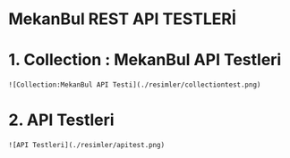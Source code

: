 # MekanBul REST API TESTLERİ

#   1.  Collection : MekanBul API Testleri

    ![Collection:MekanBul API Testi](./resimler/collectiontest.png)

#   2.  API Testleri

    ![API Testleri](./resimler/apitest.png)